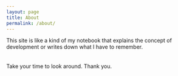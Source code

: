 ```yaml
---
layout: page
title: About
permalink: /about/
---
```


This site is like a kind of my notebook that explains the concept of development or writes down what I have to remember.
<br/>
<br/>
<br/>
Take your time to look around. Thank you.
